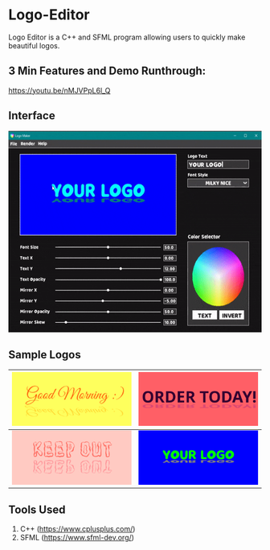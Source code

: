 # Logo-Editor

Logo Editor is a C++ and SFML program allowing users to quickly make beautiful logos. 

## 3 Min Features and Demo Runthrough: 

https://youtu.be/nMJVPpL6l_Q

## Interface

<img src="Files/logomaker-sample.gif" height="400"/>

## Sample Logos

| <img src="Files/Logo6721-1881.png"/> | <img src="Files/Logo6721-18237.png"/> |
|---|---|
| <img src="Files/Logo6721-175550.png"/> | <img src="Files/Logo6921-215313.jpg"/> |

## Tools Used
1. C++ (https://www.cplusplus.com/)
2. SFML (https://www.sfml-dev.org/)
